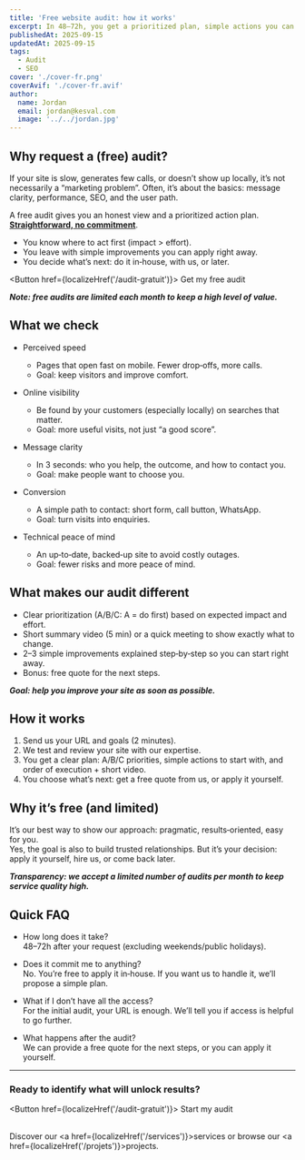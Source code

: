 ```yaml
---
title: 'Free website audit: how it works'
excerpt: In 48–72h, you get a prioritized plan, simple actions you can apply, and a short debrief offered.
publishedAt: 2025-09-15
updatedAt: 2025-09-15
tags:
  - Audit
  - SEO
cover: './cover-fr.png'
coverAvif: './cover-fr.avif'
author:
  name: Jordan
  email: jordan@kesval.com
  image: '../../jordan.jpg'
---
```


<script lang="ts">
  import { localizeHref } from '$paraglide/runtime';
  import { Button } from "$lib/components/ui/button";
</script>

## Why request a (free) audit?

If your site is slow, generates few calls, or doesn’t show up locally, it’s not necessarily a “marketing problem”. Often, it’s about the basics: message clarity, performance, SEO, and the user path.

A free audit gives you an honest view and a prioritized action plan. **<u>Straightforward, no commitment</u>**.

- You know where to act first (impact > effort).
- You leave with simple improvements you can apply right away.
- You decide what’s next: do it in‑house, with us, or later.

<Button href={localizeHref('/audit-gratuit')}>
Get my free audit
</Button>

**_Note: free audits are limited each month to keep a high level of value._**

## What we check

- Perceived speed
  - Pages that open fast on mobile. Fewer drop‑offs, more calls.
  - Goal: keep visitors and improve comfort.

- Online visibility
  - Be found by your customers (especially locally) on searches that matter.
  - Goal: more useful visits, not just “a good score”.

- Message clarity
  - In 3 seconds: who you help, the outcome, and how to contact you.
  - Goal: make people want to choose you.

- Conversion
  - A simple path to contact: short form, call button, WhatsApp.
  - Goal: turn visits into enquiries.

- Technical peace of mind
  - An up‑to‑date, backed‑up site to avoid costly outages.
  - Goal: fewer risks and more peace of mind.

## What makes our audit different

- Clear prioritization (A/B/C: A = do first) based on expected impact and effort.
- Short summary video (5 min) or a quick meeting to show exactly what to change.
- 2–3 simple improvements explained step‑by‑step so you can start right away.
- Bonus: free quote for the next steps.

**_Goal: help you improve your site as soon as possible._**

## How it works

1. Send us your URL and goals (2 minutes).
2. We test and review your site with our expertise.
3. You get a clear plan: A/B/C priorities, simple actions to start with, and order of execution + short video.
4. You choose what’s next: get a free quote from us, or apply it yourself.

## Why it’s free (and limited)

It’s our best way to show our approach: pragmatic, results‑oriented, easy for you.  
Yes, the goal is also to build trusted relationships. But it’s your decision: apply it yourself, hire us, or come back later.

**_Transparency: we accept a limited number of audits per month to keep service quality high._**

## Quick FAQ

- How long does it take?  
  48–72h after your request (excluding weekends/public holidays).

- Does it commit me to anything?  
  No. You’re free to apply it in‑house. If you want us to handle it, we’ll propose a simple plan.

- What if I don’t have all the access?  
  For the initial audit, your URL is enough. We’ll tell you if access is helpful to go further.

- What happens after the audit?  
  We can provide a free quote for the next steps, or you can apply it yourself.

---

### Ready to identify what will unlock results?

<Button href={localizeHref('/audit-gratuit')}>
Start my audit
</Button>
<br />
<br />

Discover our <a href={localizeHref('/services')}>services</a> or browse our <a href={localizeHref('/projets')}>projects</a>.
